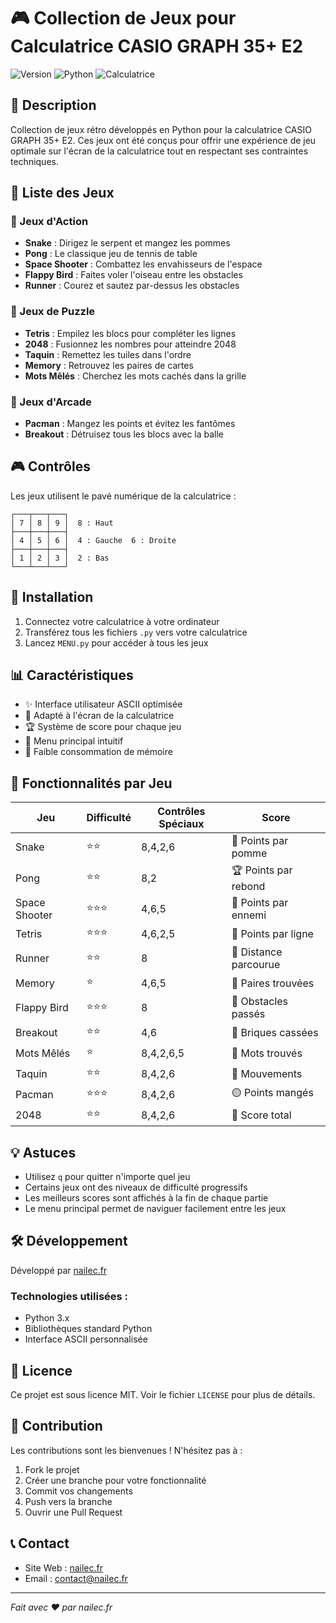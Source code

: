 # 🎮 Collection de Jeux pour Calculatrice CASIO GRAPH 35+ E2

![Version](https://img.shields.io/badge/version-1.0.0-blue.svg)
![Python](https://img.shields.io/badge/python-3.x-green.svg)
![Calculatrice](https://img.shields.io/badge/calculatrice-CASIO%20GRAPH%2035%2B%20E2-orange.svg)

## 📝 Description

Collection de jeux rétro développés en Python pour la calculatrice CASIO GRAPH 35+ E2. Ces jeux ont été conçus pour offrir une expérience de jeu optimale sur l'écran de la calculatrice tout en respectant ses contraintes techniques.

## 🎯 Liste des Jeux

### 🐍 Jeux d'Action
- **Snake** : Dirigez le serpent et mangez les pommes
- **Pong** : Le classique jeu de tennis de table
- **Space Shooter** : Combattez les envahisseurs de l'espace
- **Flappy Bird** : Faites voler l'oiseau entre les obstacles
- **Runner** : Courez et sautez par-dessus les obstacles

### 🧩 Jeux de Puzzle
- **Tetris** : Empilez les blocs pour compléter les lignes
- **2048** : Fusionnez les nombres pour atteindre 2048
- **Taquin** : Remettez les tuiles dans l'ordre
- **Memory** : Retrouvez les paires de cartes
- **Mots Mêlés** : Cherchez les mots cachés dans la grille

### 👾 Jeux d'Arcade
- **Pacman** : Mangez les points et évitez les fantômes
- **Breakout** : Détruisez tous les blocs avec la balle

## 🎮 Contrôles

Les jeux utilisent le pavé numérique de la calculatrice :
```
┌───┬───┬───┐
│ 7 │ 8 │ 9 │  8 : Haut
├───┼───┼───┤
│ 4 │ 5 │ 6 │  4 : Gauche  6 : Droite
├───┼───┼───┤
│ 1 │ 2 │ 3 │  2 : Bas
└───┴───┴───┘
```

## 🚀 Installation

1. Connectez votre calculatrice à votre ordinateur
2. Transférez tous les fichiers `.py` vers votre calculatrice
3. Lancez `MENU.py` pour accéder à tous les jeux

## 📊 Caractéristiques

- ✨ Interface utilisateur ASCII optimisée
- 📱 Adapté à l'écran de la calculatrice
- 🏆 Système de score pour chaque jeu
- 🔄 Menu principal intuitif
- 💾 Faible consommation de mémoire

## 🎯 Fonctionnalités par Jeu

| Jeu | Difficulté | Contrôles Spéciaux | Score |
|-----|------------|-------------------|--------|
| Snake | ⭐⭐ | 8,4,2,6 | 🍎 Points par pomme |
| Pong | ⭐⭐ | 8,2 | 🏆 Points par rebond |
| Space Shooter | ⭐⭐⭐ | 4,6,5 | 👾 Points par ennemi |
| Tetris | ⭐⭐⭐ | 4,6,2,5 | 🧱 Points par ligne |
| Runner | ⭐⭐ | 8 | 🏃 Distance parcourue |
| Memory | ⭐ | 4,6,5 | 🎯 Paires trouvées |
| Flappy Bird | ⭐⭐⭐ | 8 | 🦅 Obstacles passés |
| Breakout | ⭐⭐ | 4,6 | 🧱 Briques cassées |
| Mots Mêlés | ⭐ | 8,4,2,6,5 | 📝 Mots trouvés |
| Taquin | ⭐⭐ | 8,4,2,6 | 🔢 Mouvements |
| Pacman | ⭐⭐⭐ | 8,4,2,6 | 🟡 Points mangés |
| 2048 | ⭐⭐ | 8,4,2,6 | 🔢 Score total |

## 💡 Astuces

- Utilisez `q` pour quitter n'importe quel jeu
- Certains jeux ont des niveaux de difficulté progressifs
- Les meilleurs scores sont affichés à la fin de chaque partie
- Le menu principal permet de naviguer facilement entre les jeux

## 🛠️ Développement

Développé par [nailec.fr](https://nailec.fr)

### Technologies utilisées :
- Python 3.x
- Bibliothèques standard Python
- Interface ASCII personnalisée

## 📜 Licence

Ce projet est sous licence MIT. Voir le fichier `LICENSE` pour plus de détails.

## 🤝 Contribution

Les contributions sont les bienvenues ! N'hésitez pas à :
1. Fork le projet
2. Créer une branche pour votre fonctionnalité
3. Commit vos changements
4. Push vers la branche
5. Ouvrir une Pull Request

## 📞 Contact

- Site Web : [nailec.fr](https://nailec.fr)
- Email : contact@nailec.fr

---
*Fait avec ❤️ par nailec.fr* 